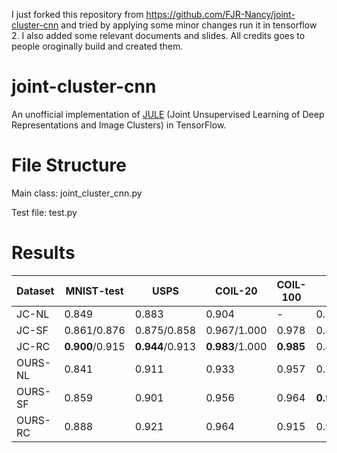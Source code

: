 I just forked this repository from https://github.com/FJR-Nancy/joint-cluster-cnn and tried by applying some minor changes run it in tensorflow 2. I also added some relevant documents and slides. All credits goes to people oroginally build and created them.

# joint-cluster-cnn

An unofficial implementation of [JULE](https://arxiv.org/pdf/1604.03628) (Joint Unsupervised Learning of Deep Representations and Image Clusters) in TensorFlow.

# File Structure
Main class:
	joint_cluster_cnn.py

Test file:
	test.py

# Results
|Dataset | MNIST-test | USPS | COIL-20 | COIL-100 | UMist | 
|---|---|---|---|---|---|
|JC-NL | 0.849 | 0.883 | 0.904 | - | 0.750 |
|JC-SF | 0.861/0.876 | 0.875/0.858 | 0.967/1.000 | 0.978 | 0.840/0.880 | 
|JC-RC | **0.900**/0.915 | **0.944**/0.913 | **0.983**/1.000 | **0.985** | 0.849/0.877 | 
|OURS-NL | 0.841 | 0.911 | 0.933 | 0.957 | 0.767 | 
|OURS-SF | 0.859 | 0.901 | 0.956 | 0.964 | **0.945** | 
|OURS-RC | 0.888 | 0.921 | 0.964 | 0.915 | 0.941 |
